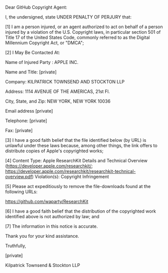 Dear GitHub Copyright Agent:

I, the undersigned, state UNDER PENALTY OF PERJURY that:

[1] I am a person injured, or an agent authorized to act on behalf of a person injured by a violation of the U.S. Copyright laws, in particular section 501 of Title 17 of the United States Code, commonly referred to as the Digital Millennium Copyright Act, or "DMCA";

[2] I May Be Contacted At:

Name of Injured Party : APPLE INC.

Name and Title: [private]

Company: KILPATRICK TOWNSEND AND STOCKTON LLP

Address: 1114 AVENUE OF THE AMERICAS, 21st Fl.

City, State, and Zip: NEW YORK, NEW YORK 10036

Email address [private]

Telephone: [private]

Fax: [private]

[3] I have a good faith belief that the file identified below (by URL) is unlawful under these laws because, among other things, the link offers to distribute copies of Apple's copyrighted works;

[4] Content Type: Apple ResearchKit Details and Technical Overview (https://developer.apple.com/researchkit/; https://developer.apple.com/researchkit/researchkit-technical-overview.pdf)
Violation(s): Copyright Infringement

[5] Please act expeditiously to remove the file-downloads found at the following URLs:

https://github.com/waparty/ResearchKit

[6] I have a good faith belief that the distribution of the copyrighted work identified above is not authorized by law; and

[7] The information in this notice is accurate.

Thank you for your kind assistance.

Truthfully,

[private]

Kilpatrick Townsend & Stockton LLP
